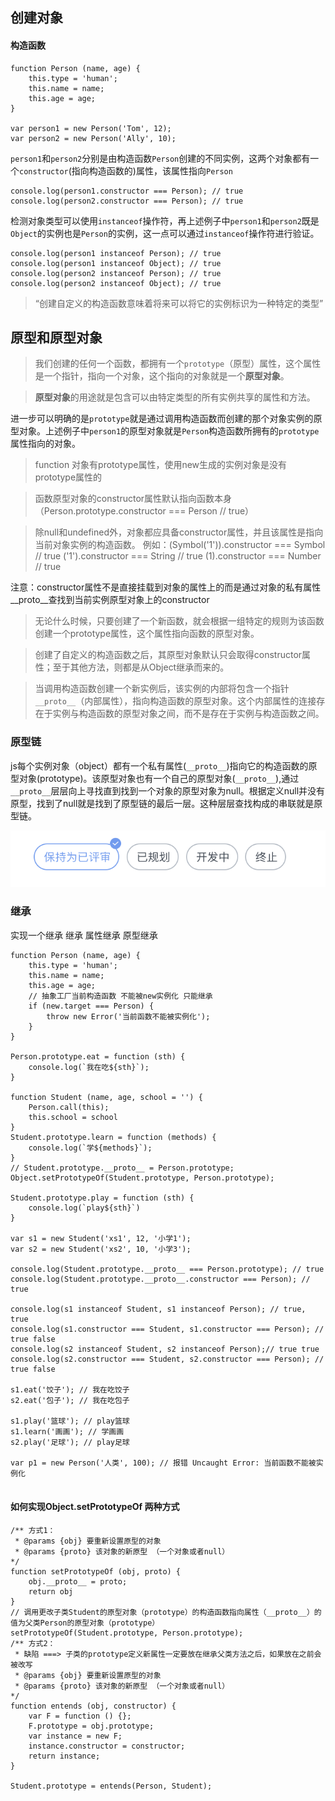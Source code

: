 ## 创建对象
#### 构造函数 
```
function Person (name, age) {
	this.type = 'human';
	this.name = name;
	this.age = age;
}

var person1 = new Person('Tom', 12);
var person2 = new Person('Ally', 10);

```
`person1`和`person2`分别是由构造函数`Person`创建的不同实例，这两个对象都有一个`constructor`(指向构造函数的)属性，该属性指向`Person`

```
console.log(person1.constructor === Person); // true
console.log(person2.constructor === Person); // true

```

检测对象类型可以使用`instanceof`操作符，再上述例子中`person1`和`person2`既是`Object`的实例也是`Person`的实例，这一点可以通过`instanceof`操作符进行验证。
```
console.log(person1 instanceof Person); // true
console.log(person1 instanceof Object); // true
console.log(person2 instanceof Person); // true
console.log(person2 instanceof Object); // true

```

> “创建自定义的构造函数意味着将来可以将它的实例标识为一种特定的类型”






## 原型和原型对象

> 我们创建的任何一个函数，都拥有一个`prototype`（原型）属性，这个属性是一个指针，指向一个对象，这个指向的对象就是一个**原型对象**。

> **原型对象**的用途就是包含可以由特定类型的所有实例共享的属性和方法。

进一步可以明确的是`prototype`就是通过调用构造函数而创建的那个对象实例的原型对象。上述例子中`person1`的原型对象就是`Person`构造函数所拥有的`prototype`属性指向的对象。

> function 对象有prototype属性，使用new生成的实例对象是没有prototype属性的

> 函数原型对象的constructor属性默认指向函数本身 （Person.prototype.constructor === Person // true）

> 除null和undefined外，对象都应具备constructor属性，并且该属性是指向当前对象实例的构造函数。 例如：(Symbol('1')).constructor === Symbol // true
('1').constructor === String // true 
(1).constructor === Number // true 

注意：constructor属性不是直接挂载到对象的属性上的而是通过对象的私有属性__proto__查找到当前实例原型对象上的constructor

> 无论什么时候，只要创建了一个新函数，就会根据一组特定的规则为该函数创建一个prototype属性，这个属性指向函数的原型对象。

> 创建了自定义的构造函数之后，其原型对象默认只会取得constructor属性；至于其他方法，则都是从Object继承而来的。

> 当调用构造函数创建一个新实例后，该实例的内部将包含一个指针`__proto__`（内部属性），指向构造函数的原型对象。这个内部属性的连接存在于实例与构造函数的原型对象之间，而不是存在于实例与构造函数之间。




### 原型链
js每个实例对象（object）都有一个私有属性(`__proto__`)指向它的构造函数的原型对象(prototype)。该原型对象也有一个自己的原型对象(`__proto__`),通过`__proto__`层层向上寻找直到找到一个对象的原型对象为null。根据定义null并没有原型，找到了null就是找到了原型链的最后一层。这种层层查找构成的串联就是原型链。

![title](https://raw.githubusercontent.com/Tadini/fornote-images/master/gitnote2/2020/01/16/1579163016367-1579163016370.png)

### 继承
实现一个继承 继承 属性继承 原型继承
```
function Person (name, age) {
	this.type = 'human';
	this.name = name;
	this.age = age;
	// 抽象工厂当前构造函数 不能被new实例化 只能继承
	if (new.target === Person) {
		throw new Error('当前函数不能被实例化');
	}
}

Person.prototype.eat = function (sth) {
	console.log(`我在吃${sth}`);
}

function Student (name, age, school = '') {
	Person.call(this);
	this.school = school
}
Student.prototype.learn = function (methods) {
	console.log(`学${methods}`);
}
// Student.prototype.__proto__ = Person.prototype;
Object.setPrototypeOf(Student.prototype, Person.prototype);

Student.prototype.play = function (sth) {
	console.log(`play${sth}`)
}

var s1 = new Student('xs1', 12, '小学1');
var s2 = new Student('xs2', 10, '小学3');

console.log(Student.prototype.__proto__ === Person.prototype); // true
console.log(Student.prototype.__proto__.constructor === Person); // true

console.log(s1 instanceof Student, s1 instanceof Person); // true, true
console.log(s1.constructor === Student, s1.constructor === Person); // true false
console.log(s2 instanceof Student, s2 instanceof Person);// true true
console.log(s2.constructor === Student, s2.constructor === Person); // true false

s1.eat('饺子'); // 我在吃饺子
s2.eat('包子'); // 我在吃包子

s1.play('篮球'); // play篮球
s1.learn('画画'); // 学画画
s2.play('足球'); // play足球

var p1 = new Person('人类', 100); // 报错 Uncaught Error: 当前函数不能被实例化


```

#### 如何实现Object.setPrototypeOf 两种方式
```
/** 方式1：
 * @params {obj} 要重新设置原型的对象
 * @params {proto} 该对象的新原型 （一个对象或者null）
*/
function setPrototypeOf (obj, proto) {
	obj.__proto__ = proto;
	return obj
}
// 调用更改子类Student的原型对象（prototype）的构造函数指向属性（__proto__）的值为父类Person的原型对象（prototype）
setPrototypeOf(Student.prototype, Person.prototype);
/** 方式2：
 * 缺陷 ===> 子类的prototype定义新属性一定要放在继承父类方法之后，如果放在之前会被改写
 * @params {obj} 要重新设置原型的对象
 * @params {proto} 该对象的新原型 （一个对象或者null）
*/
function entends (obj, constructor) {
	var F = function () {};
	F.prototype = obj.prototype;
	var instance = new F;
	instance.constructor = constructor;
	return instance;
}

Student.prototype = entends(Person, Student);

```

